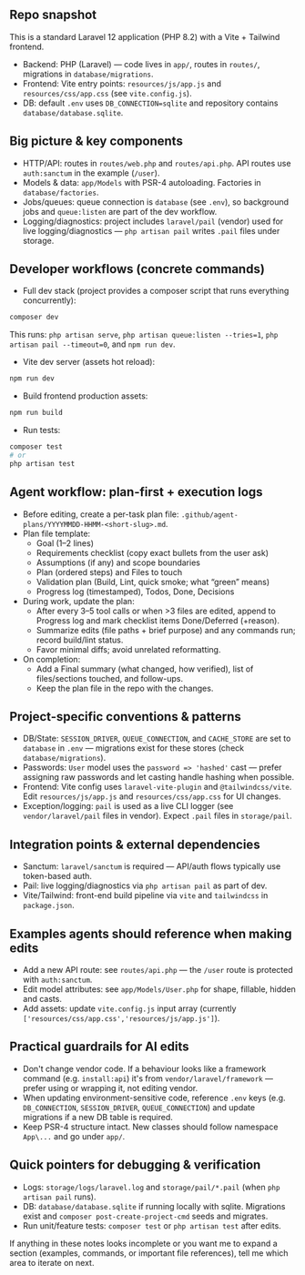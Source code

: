 ## Repo snapshot

This is a standard Laravel 12 application (PHP 8.2) with a Vite + Tailwind frontend.

- Backend: PHP (Laravel) — code lives in `app/`, routes in `routes/`, migrations in `database/migrations`.
- Frontend: Vite entry points: `resources/js/app.js` and `resources/css/app.css` (see `vite.config.js`).
- DB: default `.env` uses `DB_CONNECTION=sqlite` and repository contains `database/database.sqlite`.

## Big picture & key components

- HTTP/API: routes in `routes/web.php` and `routes/api.php`. API routes use `auth:sanctum` in the example (`/user`).
- Models & data: `app/Models` with PSR-4 autoloading. Factories in `database/factories`.
- Jobs/queues: queue connection is `database` (see `.env`), so background jobs and `queue:listen` are part of the dev workflow.
- Logging/diagnostics: project includes `laravel/pail` (vendor) used for live logging/diagnostics — `php artisan pail` writes `.pail` files under storage.

## Developer workflows (concrete commands)

- Full dev stack (project provides a composer script that runs everything concurrently):

```bash
composer dev
```

This runs: `php artisan serve`, `php artisan queue:listen --tries=1`, `php artisan pail --timeout=0`, and `npm run dev`.

- Vite dev server (assets hot reload):

```bash
npm run dev
```

- Build frontend production assets:

```bash
npm run build
```

- Run tests:

```bash
composer test
# or
php artisan test
```



## Agent workflow: plan-first + execution logs
- Before editing, create a per-task plan file: `.github/agent-plans/YYYYMMDD-HHMM-<short-slug>.md`.
- Plan file template:
	- Goal (1–2 lines)
	- Requirements checklist (copy exact bullets from the user ask)
	- Assumptions (if any) and scope boundaries
	- Plan (ordered steps) and Files to touch
	- Validation plan (Build, Lint, quick smoke; what “green” means)
	- Progress log (timestamped), Todos, Done, Decisions
- During work, update the plan:
	- After every 3–5 tool calls or when >3 files are edited, append to Progress log and mark checklist items Done/Deferred (+reason).
	- Summarize edits (file paths + brief purpose) and any commands run; record build/lint status.
	- Favor minimal diffs; avoid unrelated reformatting.
- On completion:
	- Add a Final summary (what changed, how verified), list of files/sections touched, and follow-ups.
	- Keep the plan file in the repo with the changes.

## Project-specific conventions & patterns

- DB/State: `SESSION_DRIVER`, `QUEUE_CONNECTION`, and `CACHE_STORE` are set to `database` in `.env` — migrations exist for these stores (check `database/migrations`).
- Passwords: `User` model uses the `password => 'hashed'` cast — prefer assigning raw passwords and let casting handle hashing when possible.
- Frontend: Vite config uses `laravel-vite-plugin` and `@tailwindcss/vite`. Edit `resources/js/app.js` and `resources/css/app.css` for UI changes.
- Exception/logging: `pail` is used as a live CLI logger (see `vendor/laravel/pail` files in vendor). Expect `.pail` files in `storage/pail`.

## Integration points & external dependencies

- Sanctum: `laravel/sanctum` is required — API/auth flows typically use token-based auth.
- Pail: live logging/diagnostics via `php artisan pail` as part of dev.
- Vite/Tailwind: front-end build pipeline via `vite` and `tailwindcss` in `package.json`.

## Examples agents should reference when making edits

- Add a new API route: see `routes/api.php` — the `/user` route is protected with `auth:sanctum`.
- Edit model attributes: see `app/Models/User.php` for shape, fillable, hidden and casts.
- Add assets: update `vite.config.js` input array (currently `['resources/css/app.css','resources/js/app.js']`).

## Practical guardrails for AI edits

- Don't change vendor code. If a behaviour looks like a framework command (e.g. `install:api`) it's from `vendor/laravel/framework` — prefer using or wrapping it, not editing vendor.
- When updating environment-sensitive code, reference `.env` keys (e.g. `DB_CONNECTION`, `SESSION_DRIVER`, `QUEUE_CONNECTION`) and update migrations if a new DB table is required.
- Keep PSR-4 structure intact. New classes should follow namespace `App\...` and go under `app/`.

## Quick pointers for debugging & verification

- Logs: `storage/logs/laravel.log` and `storage/pail/*.pail` (when `php artisan pail` runs).
- DB: `database/database.sqlite` if running locally with sqlite. Migrations exist and `composer post-create-project-cmd` seeds and migrates.
- Run unit/feature tests: `composer test` or `php artisan test` after edits.

If anything in these notes looks incomplete or you want me to expand a section (examples, commands, or important file references), tell me which area to iterate on next.
